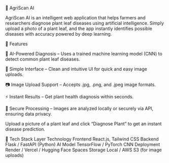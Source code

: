 🌿 AgriScan AI

AgriScan AI is an intelligent web application that helps farmers and researchers diagnose plant leaf diseases using artificial intelligence. Simply upload a photo of a plant leaf, and the app instantly identifies possible diseases with accuracy powered by deep learning.

🚀 Features

🧠 AI-Powered Diagnosis – Uses a trained machine learning model (CNN) to detect common plant leaf diseases.

🌱 Simple Interface – Clean and intuitive UI for quick and easy image uploads.

📷 Image Upload Support – Accepts .jpg, .png, and .jpeg image formats.

⚡ Instant Results – Get plant health diagnosis within seconds.

💾 Secure Processing – Images are analyzed locally or securely via API, ensuring data privacy.

Upload a picture of a plant leaf and click “Diagnose Plant” to get an instant disease prediction.

🧩 Tech Stack Layer Technology Frontend React.js, Tailwind CSS Backend Flask / FastAPI (Python) AI Model TensorFlow / PyTorch CNN Deployment Render / Vercel / Hugging Face Spaces Storage Local / AWS S3 (for image uploads)
